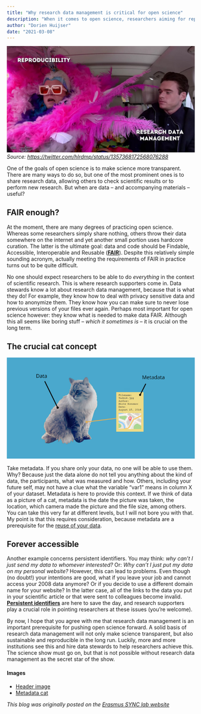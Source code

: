 ```yaml
---
title: "Why research data management is critical for open science"
description: "When it comes to open science, researchers aiming for reproducible research are most likely to steal the show, for example by sharing data, code and materials. In the meantime, research data management, i.e., how you deal with your data, often goes relatively unnoticed. However, it is my humble (yet perhaps biased) opinion that without good research data management, open science would not lead to much durable scientific progress at all."
author: "Dorien Huijser"
date: "2021-03-08"
---
```


![](../assets/reproducibility_rdm.jpg)
*Source: <https://twitter.com/hlrdmp/status/1357368172568076288>*

One of the goals of open science is to make science more transparent. There are many ways to do so, but one of the most prominent ones is to share research data, allowing others to check scientific results or to perform new research. But when are data – and accompanying materials – useful?

## FAIR enough?

At the moment, there are many degrees of practicing open science. Whereas some researchers simply share nothing, others throw their data somewhere on the internet and yet another small portion uses hardcore curation. The latter is the ultimate goal: data and code should be Findable, Accessible, Interoperable and Reusable (<b><a href="https://www.youtube.com/watch?v=2uZxFu9SFi8" target="_blank">FAIR</a></b>). Despite this relatively simple sounding acronym, actually meeting the requirements of FAIR in practice turns out to be quite difficult.

No one should expect researchers to be able to do _everything_ in the context of scientific research. This is where research supporters come in. Data stewards know a lot about research data management, because that is what they do! For example, they know how to deal with privacy sensitive data and how to anonymize them. They know how you can make sure to never lose previous versions of your files ever again. Perhaps most important for open science however: they know what is needed to make data FAIR. Although this all seems like boring stuff – _which it sometimes is_ – it is crucial on the long term.

## The crucial cat concept

![](../assets/metadatacat.png)

Take metadata. If you share only your data, no one will be able to use them. Why? Because just the data alone do not tell you anything about the kind of data, the participants, what was measured and how. Others, including your future self, may not have a clue what the variable “var1” means in column X of your dataset. Metadata is here to provide this context. If we think of data as a picture of a cat, metadata is the date the picture was taken, the location, which camera made the picture and the file size, among others. You can take this very far at different levels, but I will not bore you with that. My point is that this requires consideration, because metadata are a prerequisite for the <a href="https://www.youtube.com/watch?v=66oNv_DJuPc" target="_blank">reuse of your data</a>.

## Forever accessible

Another example concerns persistent identifiers. You may think: _why can’t I just send my data to whomever interested?_ Or: _Why can’t I just put my data on my personal website?_ However, this can lead to problems. Even though (no doubt!) your intentions are good, what if you leave your job and cannot access your 2008 data anymore? Or if you decide to use a different domain name for your website? In the latter case, all of the links to the data you put in your scientific article or that were sent to colleagues become invalid. <b><a href="https://www.youtube.com/watch?v=PgqtiY7oZ6k&feature=emb_title" target="_blank">Persistent identifiers</a></b> are here to save the day, and research supporters play a crucial role in pointing researchers at these issues (you’re welcome).

By now, I hope that you agree with me that research data management is an important prerequisite for pushing open science forward. A solid basis of research data management will not only make science transparent, but also sustainable and reproducible in the long run. Luckily, more and more institutions see this and hire data stewards to help researchers achieve this. The science show must go on, but that is not possible without research data management as the secret star of the show.

#### Images

- <a href="https://twitter.com/hlrdmp/status/1357368172568076288" target="_blank">Header image</a>
- <a href="https://dataedo.com/kb/data-glossary/what-is-metadata" target="_blank">Metadata cat</a>

<i>This blog was originally posted on the <a href="https://erasmus-synclab.nl/why-research-data-management-is-critical-for-open-science/" target="_blank">Erasmus SYNC lab website</a></i>
